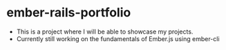 # ember-rails-portfolio
- This is a project where I will be able to showcase my projects.
- Currently still working on the fundamentals of Ember.js using ember-cli

